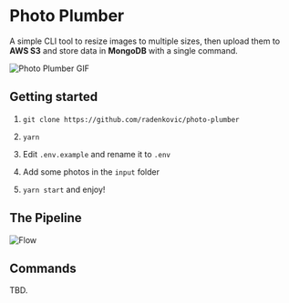 # Photo Plumber

A simple CLI tool to resize images to multiple sizes, then upload them to __AWS S3__ and store data in __MongoDB__ with a single command.


![Photo Plumber GIF](https://i.imgur.com/tAfeY9S.gif)


## Getting started


1. `git clone https://github.com/radenkovic/photo-plumber`

2. `yarn`

3. Edit `.env.example` and rename it to `.env`

4. Add some photos in the `input` folder

5. `yarn start` and enjoy!

## The Pipeline


![Flow](https://i.imgur.com/PYOb97L.png)


## Commands

TBD.
